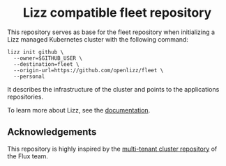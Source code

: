 <h1 align="center">Lizz compatible fleet repository</h1>

This repository serves as base for the fleet repository when initializing a Lizz managed Kubernetes cluster with the following command:

```
lizz init github \
  --owner=$GITHUB_USER \
  --destination=fleet \
  --origin-url=https://github.com/openlizz/fleet \
  --personal
```

It describes the infrastructure of the cluster and points to the applications repositories.

To learn more about Lizz, see the [documentation](https://openlizz.com).

## Acknowledgements

This repository is highly inspired by the [multi-tenant cluster repository](https://github.com/fluxcd/flux2-multi-tenancy) of the Flux team.